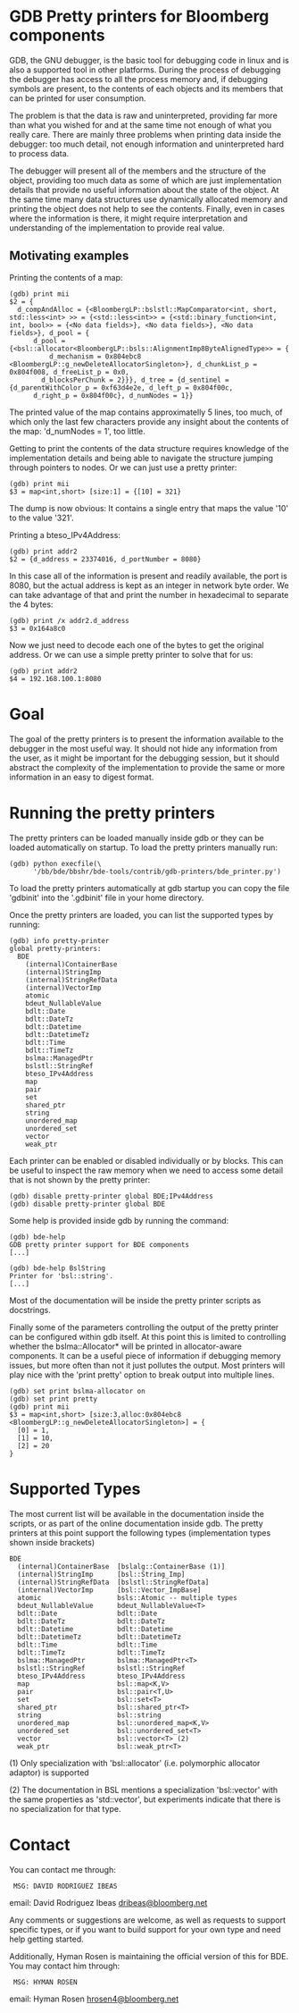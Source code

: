 GDB Pretty printers for Bloomberg components
============================================

GDB, the GNU debugger, is the basic tool for debugging code in linux and is
also a supported tool in other platforms.  During the process of debugging the
debugger has access to all the process memory and, if debugging symbols are
present, to the contents of each objects and its members that can be printed
for user consumption.

The problem is that the data is raw and uninterpreted, providing far more than
what you wished for and at the same time not enough of what you really care.
There are mainly three problems when printing data inside the debugger: too
much detail, not enough information and uninterpreted hard to process data.

The debugger will present all of the members and the structure of the object,
providing too much data as some of which are just implementation details that
provide no useful information about the state of the object. At the same time
many data structures use dynamically allocated memory and printing the object
does not help to see the contents.  Finally, even in cases where the
information is there, it might require interpretation and understanding of the
implementation to provide real value.

Motivating examples
-------------------

Printing the contents of a map:

    (gdb) print mii
    $2 = {
      d_compAndAlloc = {<BloombergLP::bslstl::MapComparator<int, short, std::less<int> >> = {<std::less<int>> = {<std::binary_function<int, int, bool>> = {<No data fields>}, <No data fields>}, <No data fields>}, d_pool = {
          d_pool = {<bsl::allocator<BloombergLP::bsls::AlignmentImp8ByteAlignedType>> = {
              d_mechanism = 0x804ebc8 <BloombergLP::g_newDeleteAllocatorSingleton>}, d_chunkList_p = 0x804f008, d_freeList_p = 0x0, 
            d_blocksPerChunk = 2}}}, d_tree = {d_sentinel = {d_parentWithColor_p = 0xf63d4e2e, d_left_p = 0x804f00c, 
          d_right_p = 0x804f00c}, d_numNodes = 1}}
    
The printed value of the map contains approximatelly 5 lines, too much, of
which only the last few characters provide any insight about the contents of
the map: 'd_numNodes = 1', too little.

Getting to print the contents of the data structure requires knowledge of the
implementation details and being able to navigate the structure jumping through
pointers to nodes. Or we can just use a pretty printer:

    (gdb) print mii
    $3 = map<int,short> [size:1] = {[10] = 321}
    
The dump is now obvious: It contains a single entry that maps the value '10' to
the value '321'.

Printing a bteso_IPv4Address:

    (gdb) print addr2
    $2 = {d_address = 23374016, d_portNumber = 8080}
    
In this case all of the information is present and readily available, the port
is 8080, but the actual address is kept as an integer in network byte order. We
can take advantage of that and print the number in hexadecimal to separate the
4 bytes:

    (gdb) print /x addr2.d_address
    $3 = 0x164a8c0
    
Now we just need to decode each one of the bytes to get the original address.
Or we can use a simple pretty printer to solve that for us:

    (gdb) print addr2
    $4 = 192.168.100.1:8080
    
Goal
====

The goal of the pretty printers is to present the information available to the
debugger in the most useful way.  It should not hide any information from the
user, as it might be important for the debugging session, but it should
abstract the complexity of the implementation to provide the same or more
information in an easy to digest format.

Running the pretty printers
===========================

The pretty printers can be loaded manually inside gdb or they can be loaded
automatically on startup. To load the pretty printers manually run:

    (gdb) python execfile(\
          '/bb/bde/bbshr/bde-tools/contrib/gdb-printers/bde_printer.py')

To load the pretty printers automatically at gdb startup you can copy the file
'gdbinit' into the '.gdbinit' file in your home directory.

Once the pretty printers are loaded, you can list the supported types by
running:

    (gdb) info pretty-printer
    global pretty-printers:
      BDE
        (internal)ContainerBase
        (internal)StringImp
        (internal)StringRefData
        (internal)VectorImp
        atomic
        bdeut_NullableValue
        bdlt::Date
        bdlt::DateTz
        bdlt::Datetime
        bdlt::DatetimeTz
        bdlt::Time
        bdlt::TimeTz
        bslma::ManagedPtr
        bslstl::StringRef
        bteso_IPv4Address
        map
        pair
        set
        shared_ptr
        string
        unordered_map
        unordered_set
        vector
        weak_ptr
    
Each printer can be enabled or disabled individually or by blocks.  This can be
useful to inspect the raw memory when we need to access some detail that is not
shown by the pretty printer:

    (gdb) disable pretty-printer global BDE;IPv4Address
    (gdb) disable pretty-printer global BDE

Some help is provided inside gdb by running the command:

    (gdb) bde-help
    GDB pretty printer support for BDE components
    [...]

    (gdb) bde-help BslString
    Printer for 'bsl::string'.
    [...]

Most of the documentation will be inside the pretty printer scripts as
docstrings.

Finally some of the parameters controlling the output of the pretty printer can
be configured within gdb itself.  At this point this is limited to controlling
whether the bslma::Allocator* will be printed in allocator-aware components.
It can be a useful piece of information if debugging memory issues, but more
often than not it just pollutes the output.  Most printers will play nice with
the 'print pretty' option to break output into multiple lines.

    (gdb) set print bslma-allocator on
    (gdb) set print pretty
    (gdb) print mii
    $3 = map<int,short> [size:3,alloc:0x804ebc8 <BloombergLP::g_newDeleteAllocatorSingleton>] = {
      [0] = 1,
      [1] = 10,
      [2] = 20
    }

Supported Types
===============

The most current list will be available in the documentation inside the
scripts, or as part of the online documentation inside gdb. The pretty printers
at this point support the following types (implementation types shown inside
brackets)

    BDE
      (internal)ContainerBase  [bslalg::ContainerBase (1)]
      (internal)StringImp      [bsl::String_Imp]
      (internal)StringRefData  [bslstl::StringRefData]
      (internal)VectorImp      [bsl::Vector_ImpBase]
      atomic                   bsls::Atomic -- multiple types
      bdeut_NullableValue      bdeut_NullableValue<T>
      bdlt::Date               bdlt::Date
      bdlt::DateTz             bdlt::DateTz
      bdlt::Datetime           bdlt::Datetime
      bdlt::DatetimeTz         bdlt::DatetimeTz
      bdlt::Time               bdlt::Time
      bdlt::TimeTz             bdlt::TimeTz
      bslma::ManagedPtr        bslma::ManagedPtr<T>
      bslstl::StringRef        bslstl::StringRef
      bteso_IPv4Address        bteso_IPv4Address
      map                      bsl::map<K,V>
      pair                     bsl::pair<T,U>
      set                      bsl::set<T>
      shared_ptr               bsl::shared_ptr<T>
      string                   bsl::string
      unordered_map            bsl::unordered_map<K,V>
      unordered_set            bsl::unordered_set<T>
      vector                   bsl::vector<T> (2)
      weak_ptr                 bsl::weak_ptr<T>
  
(1) Only specialization with 'bsl::allocator<T>' (i.e. polymorphic allocator
    adaptor) is supported

(2) The documentation in BSL mentions a specialization 'bsl::vector<bool>' with
    the same properties as 'std::vector<bool>', but experiments indicate that
    there is no specialization for that type.

Contact
=======

You can contact me through:

     MSG: DAVID RODRIGUEZ IBEAS
   email: David Rodriguez Ibeas <dribeas@bloomberg.net>

Any comments or suggestions are welcome, as well as requests to support
specific types, or if you want to  build support for your own type and need help
getting started.

Additionally, Hyman Rosen is maintaining the official version of this for BDE.
You may contact him through:

     MSG: HYMAN ROSEN
   email: Hyman Rosen <hrosen4@bloomberg.net>
